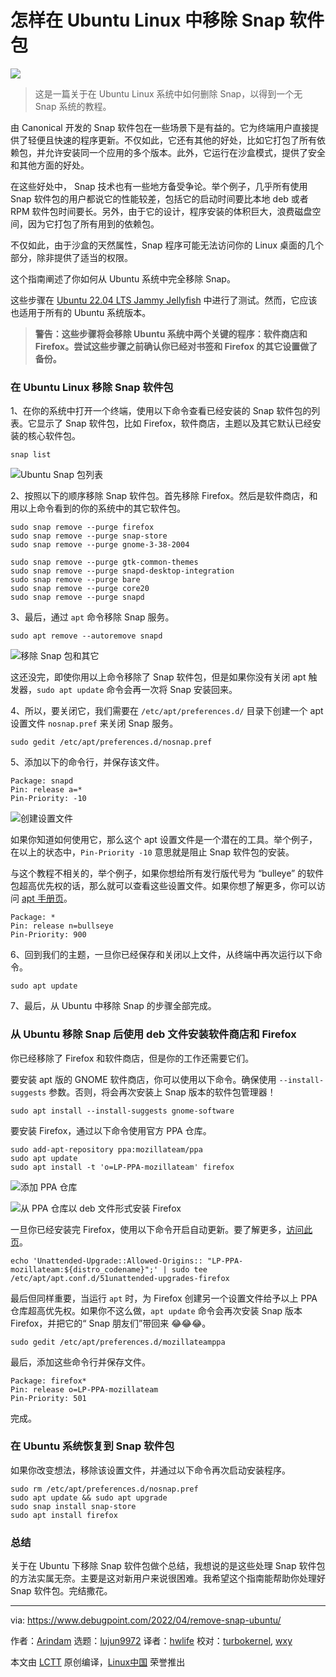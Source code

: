 [#]: subject: "How to Remove Snap Packages in Ubuntu Linux"
[#]: via: "https://www.debugpoint.com/2022/04/remove-snap-ubuntu/"
[#]: author: "Arindam https://www.debugpoint.com/author/admin1/"
[#]: collector: "lujun9972"
[#]: translator: "hwlife"
[#]: reviewer: "turbokernel, wxy"
[#]: publisher: "wxy"
[#]: url: "https://linux.cn/article-14567-1.html"

怎样在 Ubuntu Linux 中移除 Snap 软件包
======

![](https://img.linux.net.cn/data/attachment/album/202205/09/103449pfqp2yp2rpzgp92l.jpg)

> 这是一篇关于在 Ubuntu Linux 系统中如何删除 Snap，以得到一个无 Snap 系统的教程。

由 Canonical 开发的 Snap 软件包在一些场景下是有益的。它为终端用户直接提供了轻便且快速的程序更新。不仅如此，它还有其他的好处，比如它打包了所有依赖包，并允许安装同一个应用的多个版本。此外，它运行在沙盒模式，提供了安全和其他方面的好处。

在这些好处中， Snap 技术也有一些地方备受争论。举个例子，几乎所有使用 Snap 软件包的用户都说它的性能较差，包括它的启动时间要比本地 deb 或者 RPM 软件包时间要长。另外，由于它的设计，程序安装的体积巨大，浪费磁盘空间，因为它打包了所有用到的依赖包。

不仅如此，由于沙盒的天然属性，Snap 程序可能无法访问你的 Linux 桌面的几个部分，除非提供了适当的权限。

这个指南阐述了你如何从 Ubuntu 系统中完全移除 Snap。

这些步骤在 [Ubuntu 22.04 LTS Jammy Jellyfish][1] 中进行了测试。然而，它应该也适用于所有的 Ubuntu 系统版本。

> **警告：这些步骤将会移除 Ubuntu 系统中两个关键的程序：软件商店和 Firefox。尝试这些步骤之前确认你已经对书签和 Firefox 的其它设置做了备份。**

### 在 Ubuntu Linux 移除 Snap 软件包

1、在你的系统中打开一个终端，使用以下命令查看已经安装的 Snap 软件包的列表。它显示了 Snap 软件包，比如 Firefox，软件商店，主题以及其它默认已经安装的核心软件包。

```
snap list
```

![ Ubuntu Snap 包列表][2]

2、按照以下的顺序移除 Snap 软件包。首先移除 Firefox。然后是软件商店，和用以上命令看到的你的系统中的其它软件包。

```
sudo snap remove --purge firefox
sudo snap remove --purge snap-store
sudo snap remove --purge gnome-3-38-2004
```

```
sudo snap remove --purge gtk-common-themes
sudo snap remove --purge snapd-desktop-integration
sudo snap remove --purge bare
sudo snap remove --purge core20
sudo snap remove --purge snapd
```

3、最后，通过 `apt` 命令移除 Snap 服务。

```
sudo apt remove --autoremove snapd
```

![移除 Snap 包和其它][3]

这还没完，即使你用以上命令移除了 Snap 软件包，但是如果你没有关闭 apt 触发器，`sudo apt update` 命令会再一次将 Snap 安装回来。

4、所以，要关闭它，我们需要在 `/etc/apt/preferences.d/` 目录下创建一个 apt 设置文件 `nosnap.pref` 来关闭 Snap 服务。

```
sudo gedit /etc/apt/preferences.d/nosnap.pref
```

5、添加以下的命令行，并保存该文件。

```
Package: snapd
Pin: release a=*
Pin-Priority: -10
```

![创建设置文件][4]

如果你知道如何使用它，那么这个 apt 设置文件是一个潜在的工具。举个例子，在以上的状态中，`Pin-Priority -10` 意思就是阻止 Snap 软件包的安装。

与这个教程不相关的，举个例子，如果你想给所有发行版代号为 “bulleye” 的软件包超高优先权的话，那么就可以查看这些设置文件。如果你想了解更多，你可以访问 [apt 手册页][5]。

```
Package: *
Pin: release n=bullseye
Pin-Priority: 900
```

6、回到我们的主题，一旦你已经保存和关闭以上文件，从终端中再次运行以下命令。 

```
sudo apt update
```

7、最后，从 Ubuntu 中移除 Snap 的步骤全部完成。

### 从 Ubuntu 移除 Snap 后使用 deb 文件安装软件商店和 Firefox 

你已经移除了 Firefox 和软件商店，但是你的工作还需要它们。

要安装 apt 版的 GNOME 软件商店，你可以使用以下命令。确保使用 `--install-suggests` 参数。否则，将会再次安装上 Snap 版本的软件包管理器！

```
sudo apt install --install-suggests gnome-software
```

要安装 Firefox，通过以下命令使用官方 PPA 仓库。

```
sudo add-apt-repository ppa:mozillateam/ppa
sudo apt update
sudo apt install -t 'o=LP-PPA-mozillateam' firefox
```

![添加 PPA 仓库][7]

![从 PPA 仓库以 deb 文件形式安装 Firefox][8]

一旦你已经安装完 Firefox，使用以下命令开启自动更新。要了解更多，[访问此页][9]。

```
echo 'Unattended-Upgrade::Allowed-Origins:: "LP-PPA-mozillateam:${distro_codename}";' | sudo tee /etc/apt/apt.conf.d/51unattended-upgrades-firefox
```

最后但同样重要，当运行 `apt` 时，为 Firefox 创建另一个设置文件给予以上 PPA 仓库超高优先权。如果你不这么做，`apt update` 命令会再次安装 Snap 版本 Firefox，并把它的“ Snap 朋友们”带回来 😂😂😂。

```
sudo gedit /etc/apt/preferences.d/mozillateamppa
```

最后，添加这些命令行并保存文件。

```
Package: firefox*
Pin: release o=LP-PPA-mozillateam
Pin-Priority: 501
```

完成。

### 在 Ubuntu 系统恢复到 Snap 软件包

如果你改变想法，移除该设置文件，并通过以下命令再次启动安装程序。

```
sudo rm /etc/apt/preferences.d/nosnap.pref
sudo apt update && sudo apt upgrade
sudo snap install snap-store
sudo apt install firefox
```

### 总结

关于在 Ubuntu 下移除 Snap 软件包做个总结，我想说的是这些处理 Snap 软件包的方法实属无奈。主要是这对新用户来说很困难。我希望这个指南能帮助你处理好 Snap 软件包。完结撒花。

--------------------------------------------------------------------------------

via: https://www.debugpoint.com/2022/04/remove-snap-ubuntu/

作者：[Arindam][a]
选题：[lujun9972][b]
译者：[hwlife](https://github.com/hwlife)
校对：[turbokernel](https://github.com/turbokernel), [wxy](https://github.com/wxy)

本文由 [LCTT](https://github.com/LCTT/TranslateProject) 原创编译，[Linux中国](https://linux.cn/) 荣誉推出

[a]: https://www.debugpoint.com/author/admin1/
[b]: https://github.com/lujun9972
[1]: https://www.debugpoint.com/2022/01/ubuntu-22-04-lts/
[2]: https://www.debugpoint.com/wp-content/uploads/2022/04/Snap-list-in-Ubuntu.jpg
[3]: https://www.debugpoint.com/wp-content/uploads/2022/04/remove-snap-and-others-1024x544.jpg
[4]: https://www.debugpoint.com/wp-content/uploads/2022/04/create-a-pref-file.jpg
[5]: https://manpages.ubuntu.com/manpages/focal/man5/apt_preferences.5.html
[6]: https://www.debugpoint.com/2016/07/how-to-install-and-use-snap-packages-in-ubuntu/
[7]: https://www.debugpoint.com/wp-content/uploads/2022/04/Add-the-PPA-1024x550.jpg
[8]: https://www.debugpoint.com/wp-content/uploads/2022/04/Install-Firefox-as-deb-file-from-PPA-1024x548.jpg
[9]: https://www.debugpoint.com/2021/09/remove-firefox-snap-ubuntu/
[10]: https://t.me/debugpoint
[11]: https://twitter.com/DebugPoint
[12]: https://www.youtube.com/c/debugpoint?sub_confirmation=1
[13]: https://facebook.com/DebugPoint
